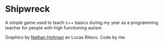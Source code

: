 Shipwreck
=========

A simple game used to teach c++ basics during my year as a programming teacher for people with high functioning autism

Graphics by [Nathan Holtman](http://nathanholtman.nl/) en Lucas Riteco.
Code by me.
